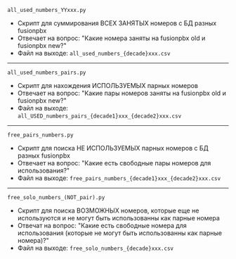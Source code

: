 `all_used_numbers_YYxxx.py`
* Cкрипт для суммирования ВСЕХ ЗАНЯТЫХ номеров с БД разных fusionpbx 
* Отвечает на вопрос: "Какие номера заняты на fusionpbx old и fusionpbx new?"
* Файл на выходе: `all_used_numbers_{decade}xxx.csv`
---
`all_used_numbers_pairs.py`
* Скрипт для нахождения ИСПОЛЬЗУЕМЫХ парных номеров 
* Отвечает на вопрос: "Какие пары номеров заняты на fusionpbx old и fusionpbx new?"
* Файл на выходе: `all_USED_numbers_pairs_{decade1}xxx_{decade2}xxx.csv`
---
`free_pairs_numbers.py`
* Скрипт для поиска НЕ ИСПОЛЬЗУЕМЫХ парных номеров с БД разных fusionpbx
* Отвечает на вопрос: "Какие есть свободные пары номеров для использования?"
* Файл на выходе: `free_pairs_numbers_{decade1}xxx_{decade2}xxx.csv`
---
`free_solo_numbers_(NOT_pair).py`
* Скрипт для поиска ВОЗМОЖНЫХ номеров, которые еще не используются и не могут быть использованны как парные номера
* Отвечат на вопрос: "Какие есть свободные номера для использования (которые не могут быть использованны как парные номера)?"
* Файл на выходе: `free_solo_numbers_{decade}xxx.csv`
